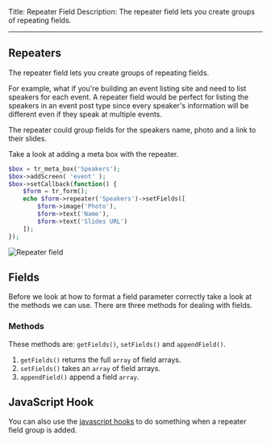 Title: Repeater Field
Description: The repeater field lets you create groups of repeating fields.

---

## Repeaters

The repeater field lets you create groups of repeating fields.

For example, what if you're building an event listing site and need to list speakers for each event. A repeater field would be perfect for listing the speakers in an event post type since every speaker's information will be different even if they speak at multiple events.

The repeater could group fields for the speakers name, photo and a link to their slides.

Take a look at adding a meta box with the repeater.

```php 
$box = tr_meta_box('Speakers');
$box->addScreen( 'event' );
$box->setCallback(function() {
    $form = tr_form();
    echo $form->repeater('Speakers')->setFields([
        $form->image('Photo'),
        $form->text('Name'),
        $form->text('Slides URL')
    ]);
});
```

![Repeater field](https://l.rb.typerocket.test/wp-content/uploads/2015/07/docs-repeater-field-typerocket.png)

## Fields

Before we look at how to format a field parameter correctly take a look at the methods we can use. There are three methods for dealing with fields.

### Methods

These methods are: `getFields()`, `setFields()` and `appendField()`.

1. `getFields()` returns the full `array` of field arrays.
2. `setFields()` takes an `array` of field arrays.
3. `appendField()` append a field `array`.

## JavaScript Hook

You can also use the [javascript hooks](/docs/v3/javascript-hooks/) to do something when a repeater field group is added.